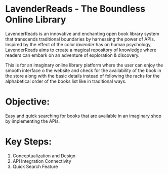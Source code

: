 # LavenderReads - The Boundless Online Library

LavenderReads is an innovative and enchanting open book library system that transcends traditional boundaries by harnessing the power of APIs. 
Inspired by the effect of the color *lavender* has on human psychology, LavenderReads aims to create a magical repository of knowledge where readers can embark on an adventure of exploration & discovery.

This is for an imaginary online library platform where the user can enjoy the smooth interface o the website and check for the availability of the book in the store along with the basic details instead of following the racks for the alphabetical order of the books list like in traditional ways.

# Objective:

Easy and quick searching for books that are available in an imaginary shop by implementing the APIs.

# Key Steps:

1. Conceptualization and Design
2. API Integration Connectivity
3. Quick Search Feature
